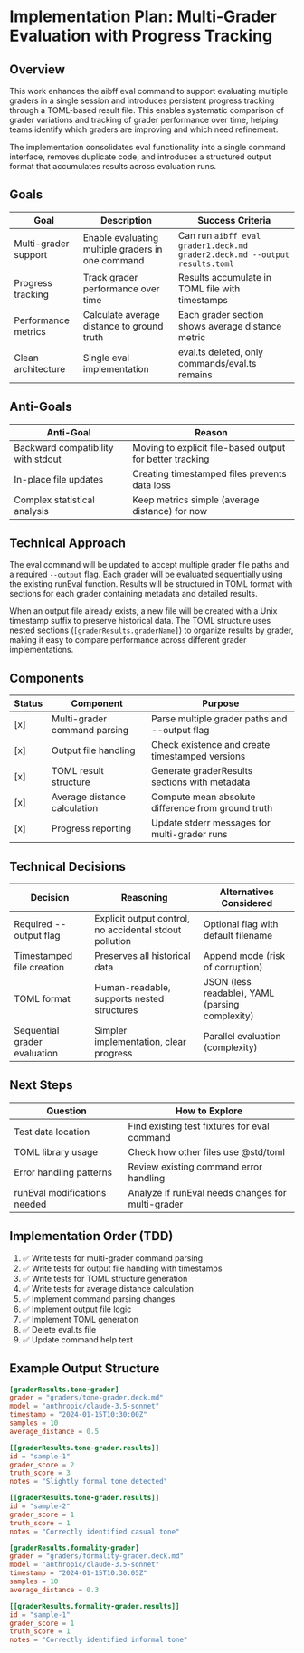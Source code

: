 # Implementation Plan: Multi-Grader Evaluation with Progress Tracking

## Overview

This work enhances the aibff eval command to support evaluating multiple graders
in a single session and introduces persistent progress tracking through a
TOML-based result file. This enables systematic comparison of grader variations
and tracking of grader performance over time, helping teams identify which
graders are improving and which need refinement.

The implementation consolidates eval functionality into a single command
interface, removes duplicate code, and introduces a structured output format
that accumulates results across evaluation runs.

## Goals

| Goal                 | Description                                       | Success Criteria                                                           |
| -------------------- | ------------------------------------------------- | -------------------------------------------------------------------------- |
| Multi-grader support | Enable evaluating multiple graders in one command | Can run `aibff eval grader1.deck.md grader2.deck.md --output results.toml` |
| Progress tracking    | Track grader performance over time                | Results accumulate in TOML file with timestamps                            |
| Performance metrics  | Calculate average distance to ground truth        | Each grader section shows average distance metric                          |
| Clean architecture   | Single eval implementation                        | eval.ts deleted, only commands/eval.ts remains                             |

## Anti-Goals

| Anti-Goal                          | Reason                                                   |
| ---------------------------------- | -------------------------------------------------------- |
| Backward compatibility with stdout | Moving to explicit file-based output for better tracking |
| In-place file updates              | Creating timestamped files prevents data loss            |
| Complex statistical analysis       | Keep metrics simple (average distance) for now           |

## Technical Approach

The eval command will be updated to accept multiple grader file paths and a
required `--output` flag. Each grader will be evaluated sequentially using the
existing runEval function. Results will be structured in TOML format with
sections for each grader containing metadata and detailed results.

When an output file already exists, a new file will be created with a Unix
timestamp suffix to preserve historical data. The TOML structure uses nested
sections (`[graderResults.graderName]`) to organize results by grader, making it
easy to compare performance across different grader implementations.

## Components

| Status | Component                    | Purpose                                            |
| ------ | ---------------------------- | -------------------------------------------------- |
| [x]    | Multi-grader command parsing | Parse multiple grader paths and --output flag      |
| [x]    | Output file handling         | Check existence and create timestamped versions    |
| [x]    | TOML result structure        | Generate graderResults sections with metadata      |
| [x]    | Average distance calculation | Compute mean absolute difference from ground truth |
| [x]    | Progress reporting           | Update stderr messages for multi-grader runs       |

## Technical Decisions

| Decision                     | Reasoning                                               | Alternatives Considered                         |
| ---------------------------- | ------------------------------------------------------- | ----------------------------------------------- |
| Required --output flag       | Explicit output control, no accidental stdout pollution | Optional flag with default filename             |
| Timestamped file creation    | Preserves all historical data                           | Append mode (risk of corruption)                |
| TOML format                  | Human-readable, supports nested structures              | JSON (less readable), YAML (parsing complexity) |
| Sequential grader evaluation | Simpler implementation, clear progress                  | Parallel evaluation (complexity)                |

## Next Steps

| Question                     | How to Explore                                    |
| ---------------------------- | ------------------------------------------------- |
| Test data location           | Find existing test fixtures for eval command      |
| TOML library usage           | Check how other files use @std/toml               |
| Error handling patterns      | Review existing command error handling            |
| runEval modifications needed | Analyze if runEval needs changes for multi-grader |

## Implementation Order (TDD)

1. ✅ Write tests for multi-grader command parsing
2. ✅ Write tests for output file handling with timestamps
3. ✅ Write tests for TOML structure generation
4. ✅ Write tests for average distance calculation
5. ✅ Implement command parsing changes
6. ✅ Implement output file logic
7. ✅ Implement TOML generation
8. ✅ Delete eval.ts file
9. ✅ Update command help text

## Example Output Structure

```toml
[graderResults.tone-grader]
grader = "graders/tone-grader.deck.md"
model = "anthropic/claude-3.5-sonnet"
timestamp = "2024-01-15T10:30:00Z"
samples = 10
average_distance = 0.5

[[graderResults.tone-grader.results]]
id = "sample-1"
grader_score = 2
truth_score = 3
notes = "Slightly formal tone detected"

[[graderResults.tone-grader.results]]
id = "sample-2"
grader_score = 1
truth_score = 1
notes = "Correctly identified casual tone"

[graderResults.formality-grader]
grader = "graders/formality-grader.deck.md"
model = "anthropic/claude-3.5-sonnet"
timestamp = "2024-01-15T10:30:05Z"
samples = 10
average_distance = 0.3

[[graderResults.formality-grader.results]]
id = "sample-1"
grader_score = 1
truth_score = 1
notes = "Correctly identified informal tone"
```
